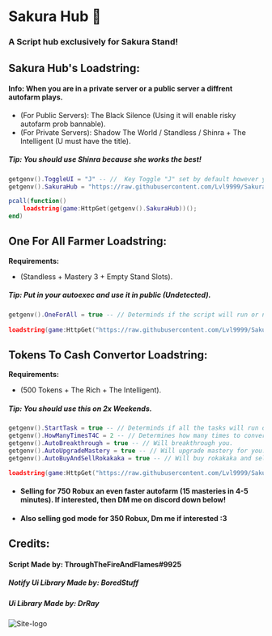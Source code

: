 # Sakura Hub 🌸
### A Script hub exclusively for Sakura Stand!

## Sakura Hub's Loadstring:

#### Info: When you are in a private server or a public server a diffrent autofarm plays.
- (For Public Servers): The Black Silence (Using it will enable risky autofarm prob bannable).
- (For Private Servers): Shadow The World / Standless / Shinra + The Intelligent (U must have the title).
##### Tip: You should use Shinra because she works the best!
```lua
getgenv().ToggleUI = "J" -- //  Key Toggle "J" set by default however you can change it.
getgenv().SakuraHub = "https://raw.githubusercontent.com/Lvl9999/SakuraStand/main/EmulatorHub";

pcall(function()
    loadstring(game:HttpGet(getgenv().SakuraHub))();
end)
```

##  One For All Farmer Loadstring:

**Requirements:**
- (Standless + Mastery 3 + Empty Stand Slots).
##### Tip: Put in your autoexec and use it in public (Undetected).
```lua
getgenv().OneForAll = true -- // Determinds if the script will run or not (false/true).
 
loadstring(game:HttpGet("https://raw.githubusercontent.com/Lvl9999/SakuraStand/main/OneForAll"))();
```

## Tokens To Cash Convertor Loadstring:

**Requirements:**
- (500 Tokens + The Rich + The Intelligent).
##### Tip: You should use this on 2x Weekends.
```lua
getgenv().StartTask = true -- // Determinds if all the tasks will run or not (false/true), You dont have to set everything else to false if u want to stop completely just set this false.
getgenv().HowManyTimesT4C = 2 -- // Determines how many times to convert T2C | 2 = 130,400 Cash (Set number high if your cash capacity is higher).
getgenv().AutoBreakthrough = true -- // Will breakthrough you.
getgenv().AutoUpgradeMastery = true -- // Will upgrade mastery for you.
getgenv().AutoBuyAndSellRokakaka = true -- // Will buy rokakaka and sell it along with every item.

loadstring(game:HttpGet("https://raw.githubusercontent.com/Lvl9999/SakuraStand/main/TokensToCash"))();
```

- #### Selling for 750 Robux an even faster autofarm (15 masteries in 4-5 minutes). If interested, then DM me on discord down below!
- #### Also selling god mode for 350 Robux, Dm me if interested :3

## Credits:

#### Script Made by: ThroughTheFireAndFlames#9925
##### Notify Ui Library Made by: BoredStuff
##### Ui Library Made by: DrRay

![Site-logo](https://github.com/Lvl9999/SakuraStand/assets/123672448/97440fc2-f895-439f-9e47-97ca48bdfa3b)

